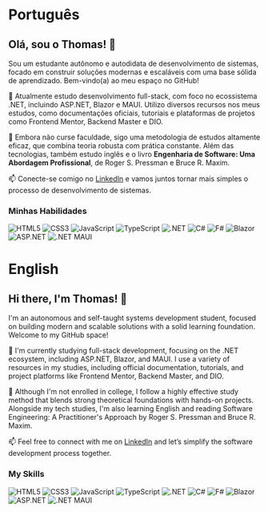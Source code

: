 # Português

## Olá, sou o Thomas! 👋

Sou um estudante autônomo e autodidata de desenvolvimento de sistemas, focado em construir soluções modernas e escaláveis com uma base sólida de aprendizado. Bem-vindo(a) ao meu espaço no GitHub!

🔭 Atualmente estudo desenvolvimento full-stack, com foco no ecossistema .NET, incluindo ASP.NET, Blazor e MAUI. Utilizo diversos recursos nos meus estudos, como documentações oficiais, tutoriais e plataformas de projetos como Frontend Mentor, Backend Master e DIO.

🌱 Embora não curse faculdade, sigo uma metodologia de estudos altamente eficaz, que combina teoria robusta com prática constante. Além das tecnologias, também estudo inglês e o livro **Engenharia de Software: Uma Abordagem Profissional**, de Roger S. Pressman e Bruce R. Maxim.

📫 Conecte-se comigo no [LinkedIn](https://www.linkedin.com/in/thomasbrito-tb/) e vamos juntos tornar mais simples o processo de desenvolvimento de sistemas.

### Minhas Habilidades

![HTML5](https://img.shields.io/badge/HTML5-E34F26?style=for-the-badge&logo=html5&logoColor=white)
![CSS3](https://img.shields.io/badge/CSS3-1572B6?style=for-the-badge&logo=css&logoColor=white)
![JavaScript](https://img.shields.io/badge/JavaScript-F7DF1E?style=for-the-badge&logo=javascript&logoColor=black)
![TypeScript](https://img.shields.io/badge/TypeScript-3178C6?style=for-the-badge&logo=typescript&logoColor=white)
![.NET](https://img.shields.io/badge/.NET-512BD4?style=for-the-badge&logo=dotnet&logoColor=white)
![C#](https://img.shields.io/badge/C%23-239120?style=for-the-badge&logo=c-sharp&logoColor=white)
![F#](https://img.shields.io/badge/F%23-378BBA?style=for-the-badge&logo=fsharp&logoColor=white)
![Blazor](https://img.shields.io/badge/Blazor-512BD4?style=for-the-badge&logo=blazor&logoColor=white)
![ASP.NET](https://img.shields.io/badge/ASP.NET-512BD4?style=for-the-badge&logo=dotnet&logoColor=white)
![.NET MAUI](https://img.shields.io/badge/.NET%20MAUI-512BD4?style=for-the-badge&logo=dotnet&logoColor=white)

# English

## Hi there, I'm Thomas! 👋

I'm an autonomous and self-taught systems development student, focused on building modern and scalable solutions with a solid learning foundation. Welcome to my GitHub space!

🔭 I'm currently studying full-stack development, focusing on the .NET ecosystem, including ASP.NET, Blazor, and MAUI. I use a variety of resources in my studies, including official documentation, tutorials, and project platforms like Frontend Mentor, Backend Master, and DIO.

🌱 Although I'm not enrolled in college, I follow a highly effective study method that blends strong theoretical foundations with hands-on projects. Alongside my tech studies, I'm also learning English and reading Software Engineering: A Practitioner's Approach by Roger S. Pressman and Bruce R. Maxim.

📫 Feel free to connect with me on [LinkedIn](https://www.linkedin.com/in/thomasbrito-tb/) and let’s simplify the software development process together.

### My Skills

![HTML5](https://img.shields.io/badge/HTML5-E34F26?style=for-the-badge&logo=html5&logoColor=white)
![CSS3](https://img.shields.io/badge/CSS3-1572B6?style=for-the-badge&logo=css&logoColor=white)
![JavaScript](https://img.shields.io/badge/JavaScript-F7DF1E?style=for-the-badge&logo=javascript&logoColor=black)
![TypeScript](https://img.shields.io/badge/TypeScript-3178C6?style=for-the-badge&logo=typescript&logoColor=white)
![.NET](https://img.shields.io/badge/.NET-512BD4?style=for-the-badge&logo=dotnet&logoColor=white)
![C#](https://img.shields.io/badge/C%23-239120?style=for-the-badge&logo=c-sharp&logoColor=white)
![F#](https://img.shields.io/badge/F%23-378BBA?style=for-the-badge&logo=fsharp&logoColor=white)
![Blazor](https://img.shields.io/badge/Blazor-512BD4?style=for-the-badge&logo=blazor&logoColor=white)
![ASP.NET](https://img.shields.io/badge/ASP.NET-512BD4?style=for-the-badge&logo=dotnet&logoColor=white)
![.NET MAUI](https://img.shields.io/badge/.NET%20MAUI-512BD4?style=for-the-badge&logo=dotnet&logoColor=white)
